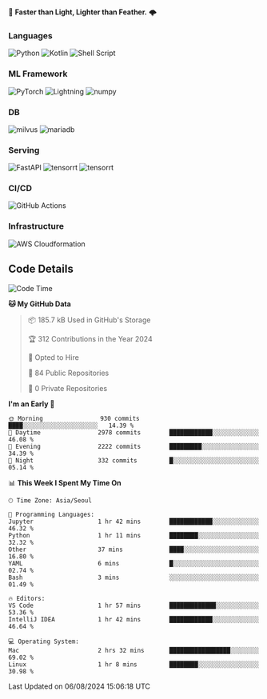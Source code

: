 :rocket: **Faster than Light, Lighter than Feather.** 🌩️

### Languages
![Python](https://img.shields.io/badge/python-3670A0?style=for-the-badge&logo=python&logoColor=ffdd54) ![Kotlin](https://img.shields.io/badge/kotlin-%237F52FF.svg?style=for-the-badge&logo=kotlin&logoColor=white) ![Shell Script](https://img.shields.io/badge/shell_script-%23121011.svg?style=for-the-badge&logo=gnu-bash&logoColor=white)


### ML Framework
<img alt="PyTorch" src ="https://img.shields.io/badge/PyTorch-EE4C2C.svg?&style=for-the-badge&logo=PyTorch&logoColor=white"/> ![Lightning](https://img.shields.io/badge/lightning-792EE5.svg?style=for-the-badge&logo=lightning&logoColor=white) <img alt="numpy" src ="https://img.shields.io/badge/NumPy-013243.svg?&style=for-the-badge&logo=NumPy&logoColor=white"/> 

### DB
<img alt="milvus" src ="https://img.shields.io/badge/milvus-00A1EA.svg?&style=for-the-badge&logo=milvus&logoColor=white"/> <img alt="mariadb" src ="https://img.shields.io/badge/mariadb-003545.svg?&style=for-the-badge&logo=mariadb&logoColor=white"/>


### Serving
<img alt="FastAPI" src ="https://img.shields.io/badge/FastAPI-3E8E84.svg?&style=for-the-badge&logo=FastAPI&logoColor=white"/> <img alt="tensorrt" src ="https://img.shields.io/badge/TensorRT-76B900.svg?&style=for-the-badge&logo=nvidia&logoColor=white"/> <img alt="tensorrt" src ="https://img.shields.io/badge/Onnx-005CED.svg?&style=for-the-badge&logo=onnx&logoColor=white"/>

### CI/CD
![GitHub Actions](https://img.shields.io/badge/github%20actions-%232671E5.svg?style=for-the-badge&logo=githubactions&logoColor=white)

### Infrastructure
![AWS Cloudformation](https://img.shields.io/badge/AWS_Cloudformation-%23FF9900.svg?style=for-the-badge&logo=amazonwebservices&logoColor=white)


## Code Details

<!--START_SECTION:waka-->
![Code Time](http://img.shields.io/badge/Code%20Time-477%20hrs%2019%20mins-blue)

**🐱 My GitHub Data** 

> 📦 185.7 kB Used in GitHub's Storage 
 > 
> 🏆 312 Contributions in the Year 2024
 > 
> 💼 Opted to Hire
 > 
> 📜 84 Public Repositories 
 > 
> 🔑 0 Private Repositories 
 > 
**I'm an Early 🐤** 

```text
🌞 Morning                930 commits         ████░░░░░░░░░░░░░░░░░░░░░   14.39 % 
🌆 Daytime                2978 commits        ████████████░░░░░░░░░░░░░   46.08 % 
🌃 Evening                2222 commits        █████████░░░░░░░░░░░░░░░░   34.39 % 
🌙 Night                  332 commits         █░░░░░░░░░░░░░░░░░░░░░░░░   05.14 % 
```


📊 **This Week I Spent My Time On** 

```text
🕑︎ Time Zone: Asia/Seoul

💬 Programming Languages: 
Jupyter                  1 hr 42 mins        ████████████░░░░░░░░░░░░░   46.32 % 
Python                   1 hr 11 mins        ████████░░░░░░░░░░░░░░░░░   32.32 % 
Other                    37 mins             ████░░░░░░░░░░░░░░░░░░░░░   16.80 % 
YAML                     6 mins              █░░░░░░░░░░░░░░░░░░░░░░░░   02.74 % 
Bash                     3 mins              ░░░░░░░░░░░░░░░░░░░░░░░░░   01.49 % 

🔥 Editors: 
VS Code                  1 hr 57 mins        █████████████░░░░░░░░░░░░   53.36 % 
IntelliJ IDEA            1 hr 42 mins        ████████████░░░░░░░░░░░░░   46.64 % 

💻 Operating System: 
Mac                      2 hrs 32 mins       █████████████████░░░░░░░░   69.02 % 
Linux                    1 hr 8 mins         ████████░░░░░░░░░░░░░░░░░   30.98 % 
```


 Last Updated on 06/08/2024 15:06:18 UTC
<!--END_SECTION:waka-->
